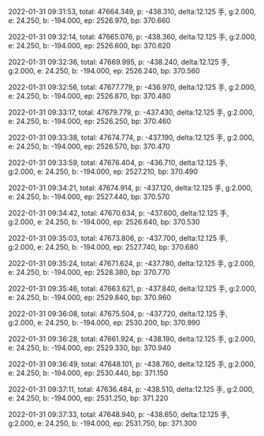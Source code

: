 2022-01-31 09:31:53, total: 47664.349, p: -438.310, delta:12.125 手, g:2.000, e: 24.250, b: -194.000, ep: 2526.970, bp: 370.660

2022-01-31 09:32:14, total: 47665.076, p: -438.360, delta:12.125 手, g:2.000, e: 24.250, b: -194.000, ep: 2526.600, bp: 370.620

2022-01-31 09:32:36, total: 47669.995, p: -438.240, delta:12.125 手, g:2.000, e: 24.250, b: -194.000, ep: 2526.240, bp: 370.560

2022-01-31 09:32:56, total: 47677.779, p: -436.970, delta:12.125 手, g:2.000, e: 24.250, b: -194.000, ep: 2526.870, bp: 370.480

2022-01-31 09:33:17, total: 47679.779, p: -437.430, delta:12.125 手, g:2.000, e: 24.250, b: -194.000, ep: 2526.250, bp: 370.460

2022-01-31 09:33:38, total: 47674.774, p: -437.190, delta:12.125 手, g:2.000, e: 24.250, b: -194.000, ep: 2526.570, bp: 370.470

2022-01-31 09:33:59, total: 47676.404, p: -436.710, delta:12.125 手, g:2.000, e: 24.250, b: -194.000, ep: 2527.210, bp: 370.490

2022-01-31 09:34:21, total: 47674.914, p: -437.120, delta:12.125 手, g:2.000, e: 24.250, b: -194.000, ep: 2527.440, bp: 370.570

2022-01-31 09:34:42, total: 47670.634, p: -437.600, delta:12.125 手, g:2.000, e: 24.250, b: -194.000, ep: 2526.640, bp: 370.530

2022-01-31 09:35:03, total: 47673.806, p: -437.700, delta:12.125 手, g:2.000, e: 24.250, b: -194.000, ep: 2527.740, bp: 370.680

2022-01-31 09:35:24, total: 47671.624, p: -437.780, delta:12.125 手, g:2.000, e: 24.250, b: -194.000, ep: 2528.380, bp: 370.770

2022-01-31 09:35:46, total: 47663.621, p: -437.840, delta:12.125 手, g:2.000, e: 24.250, b: -194.000, ep: 2529.840, bp: 370.960

2022-01-31 09:36:08, total: 47675.504, p: -437.720, delta:12.125 手, g:2.000, e: 24.250, b: -194.000, ep: 2530.200, bp: 370.990

2022-01-31 09:36:28, total: 47661.924, p: -438.190, delta:12.125 手, g:2.000, e: 24.250, b: -194.000, ep: 2529.330, bp: 370.940

2022-01-31 09:36:49, total: 47648.101, p: -438.760, delta:12.125 手, g:2.000, e: 24.250, b: -194.000, ep: 2530.440, bp: 371.150

2022-01-31 09:37:11, total: 47636.484, p: -438.510, delta:12.125 手, g:2.000, e: 24.250, b: -194.000, ep: 2531.250, bp: 371.220

2022-01-31 09:37:33, total: 47648.940, p: -438.650, delta:12.125 手, g:2.000, e: 24.250, b: -194.000, ep: 2531.750, bp: 371.300